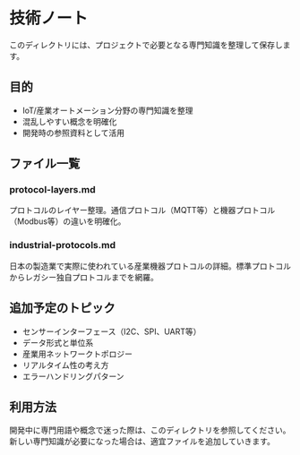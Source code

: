 # 技術ノート

このディレクトリには、プロジェクトで必要となる専門知識を整理して保存します。

## 目的
- IoT/産業オートメーション分野の専門知識を整理
- 混乱しやすい概念を明確化
- 開発時の参照資料として活用

## ファイル一覧

### protocol-layers.md
プロトコルのレイヤー整理。通信プロトコル（MQTT等）と機器プロトコル（Modbus等）の違いを明確化。

### industrial-protocols.md
日本の製造業で実際に使われている産業機器プロトコルの詳細。標準プロトコルからレガシー独自プロトコルまでを網羅。

## 追加予定のトピック
- センサーインターフェース（I2C、SPI、UART等）
- データ形式と単位系
- 産業用ネットワークトポロジー
- リアルタイム性の考え方
- エラーハンドリングパターン

## 利用方法
開発中に専門用語や概念で迷った際は、このディレクトリを参照してください。
新しい専門知識が必要になった場合は、適宜ファイルを追加していきます。